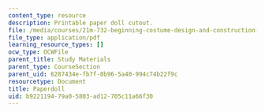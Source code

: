 ```yaml
---
content_type: resource
description: Printable paper doll cutout.
file: /media/courses/21m-732-beginning-costume-design-and-construction-fall-2008/b922119479a05803ad12705c11a66f30_paperdoll.pdf
file_type: application/pdf
learning_resource_types: []
ocw_type: OCWFile
parent_title: Study Materials
parent_type: CourseSection
parent_uid: 6287434e-fb7f-8b96-5a40-994c74b22f9c
resourcetype: Document
title: Paperdoll
uid: b9221194-79a0-5803-ad12-705c11a66f30
---
```

